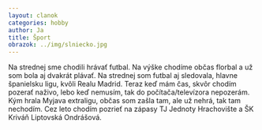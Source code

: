 ```yaml
---
layout: clanok
categories: hobby
author: Ja
title: Šport
obrazok: ../img/slniecko.jpg
---
```


Na strednej sme chodili hrávať futbal. Na výške chodíme občas florbal a už som bola aj dvakrát plávať. Na strednej som futbal aj sledovala, 
hlavne španielsku ligu, kvôli Realu Madrid. Teraz keď mám čas, skvôr chodím pozerať naživo, lebo keď nemusím, tak do počítača/televízora nepozerám. 
Kým hrala Myjava extraligu, občas som zašla tam, ale už nehrá, tak tam nechodím. Cez leto chodím pozrieť na zápasy TJ Jednoty Hrachovište 
a ŠK Kriváň  Liptovská Ondrášová. 

